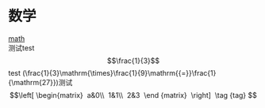 # 数学<br>
[math](http://m.txdylyh.ml)<br>
测试test$$\frac{1}{3}$$ test
\(\frac{1}{3}\mathrm{\times}\frac{1}{9}\mathrm{{=}}\frac{1}{\mathrm{27}}\)测试<br>
$$\left[ 
 \begin{matrix} 
 a&0\\ 
 1&1\\ 
 2&3  
 \end {matrix}  
 \right] 
 \tag {tag} $$<br>
